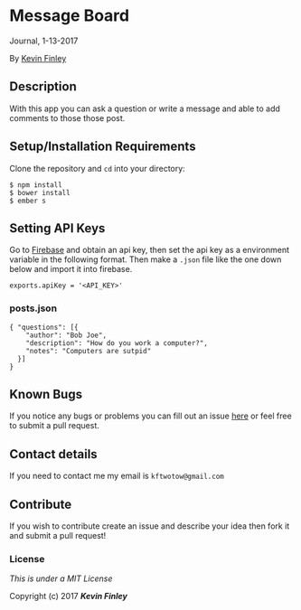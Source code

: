 # Message Board

 Journal, 1-13-2017

 By [Kevin Finley](http://www.kfinley.com)

## Description

With this app you can ask a question or write a message and able to add comments to those those post.

## Setup/Installation Requirements

Clone the repository and `cd` into your directory:
```
$ npm install
$ bower install
$ ember s
```

## Setting API Keys
Go to [Firebase](https://firebase.google.com/) and obtain an api key, then set the api key as a environment variable in the following format. Then make a `.json` file like the one down below and import it into firebase.
```
exports.apiKey = '<API_KEY>'
```
### posts.json
```
{ "questions": [{
    "author": "Bob Joe",
    "description": "How do you work a computer?",
    "notes": "Computers are sutpid"
  }]
}
```


## Known Bugs

If you notice any bugs or problems you can fill out an issue [here](http://www.github.com/kftwotwo/message-board/issues) or feel free to submit a pull request.

## Contact details
If you need to contact me my email is `kftwotow@gmail.com`

## Contribute

If you wish to contribute create an issue and describe your idea then fork it and submit a pull request!

### License

*This is under a MIT License*

Copyright (c) 2017 **_Kevin Finley_**
